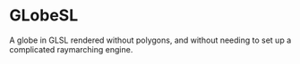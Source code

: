 # GLobeSL
A globe in GLSL rendered without polygons, and without needing to set up a complicated raymarching engine.
